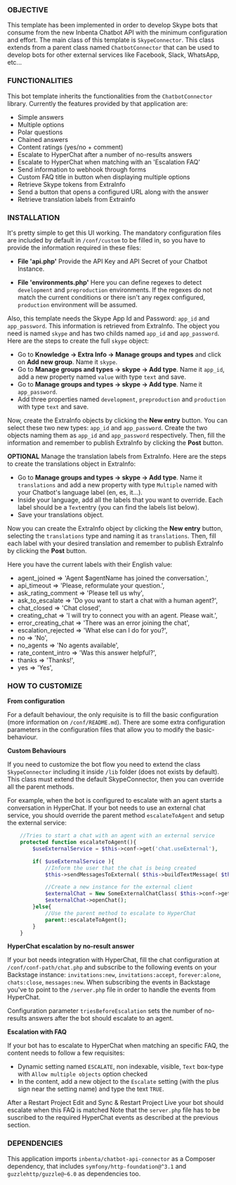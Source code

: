 ### OBJECTIVE
This template has been implemented in order to develop Skype bots that consume from the new Inbenta Chatbot API with the minimum configuration and effort. The main class of this template is `SkypeConnector`. This class extends from a parent class named `ChatbotConnector` that can be used to develop bots for other external services like Facebook, Slack, WhatsApp, etc...

### FUNCTIONALITIES
This bot template inherits the functionalities from the `ChatbotConnector` library. Currently the features provided by that application are:

* Simple answers
* Multiple options
* Polar questions
* Chained answers
* Content ratings (yes/no + comment)
* Escalate to HyperChat after a number of no-results answers
* Escalate to HyperChat when matching with an 'Escalation FAQ'
* Send information to webhook through forms
* Custom FAQ title in button when displaying multiple options
* Retrieve Skype tokens from ExtraInfo
* Send a button that opens a configured URL along with the answer
* Retrieve translation labels from Extrainfo

### INSTALLATION
It's pretty simple to get this UI working. The mandatory configuration files are included by default in `/conf/custom` to be filled in, so you have to provide the information required in these files:

* **File 'api.php'**
    Provide the API Key and API Secret of your Chatbot Instance.

* **File 'environments.php'**
    Here you can define regexes to detect `development` and `preproduction` environments. If the regexes do not match the current conditions or there isn't any regex configured, `production` environment will be assumed.

Also, this template needs the Skype App Id and Password: `app_id` and `app_password`. This information is retrieved from ExtraInfo. The object you need is named `skype` and has two childs named `app_id` and `app_password`. Here are the steps to create the full `skype` object:

* Go to **Knowledge -> Extra Info -> Manage groups and types** and click on **Add new group**. Name it `skype`.
* Go to **Manage groups and types -> skype -> Add type**. Name it `app_id`, add a new property named `value` with type `text` and save.
* Go to **Manage groups and types -> skype -> Add type**. Name it `app_password`.
* Add three properties named `development`, `preproduction` and `production` with type `text` and save.

Now, create the ExtraInfo objects by clicking the **New entry** button. You can select these two new types: `app_id` and `app_password`. Create the two objects naming them as `app_id` and `app_password` respectively. Then, fill the information and remember to publish ExtraInfo by clicking the **Post** button.

**OPTIONAL**
Manage the translation labels from ExtraInfo. Here are the steps to create the translations object in ExtraInfo:
* Go to **Manage groups and types -> skype -> Add type**. Name it `translations` and add a new property with type `Multiple` named with your Chatbot's language label (en, es, it...).
* Inside your language, add all the labels that you want to override. Each label should be a `Text`entry (you can find the labels list below).
* Save your translations object.

Now you can create the ExtraInfo object by clicking the **New entry** button, selecting the `translations` type and naming it as `translations`. Then, fill each label with your desired translation and remember to publish ExtraInfo by clicking the **Post** button.

Here you have the current labels with their English value:
* agent_joined => 'Agent $agentName has joined the conversation.',
* api_timeout => 'Please, reformulate your question.',
* ask_rating_comment => 'Please tell us why',
* ask_to_escalate => 'Do you want to start a chat with a human agent?',
* chat_closed => 'Chat closed',
* creating_chat => 'I will try to connect you with an agent. Please wait.',
* error_creating_chat => 'There was an error joining the chat',
* escalation_rejected => 'What else can I do for you?',
* no => 'No',
* no_agents => 'No agents available',
* rate_content_intro => 'Was this answer helpful?',
* thanks => 'Thanks!',
* yes => 'Yes',


### HOW TO CUSTOMIZE
**From configuration**

For a default behaviour, the only requisite is to fill the basic configuration (more information on `/conf/README.md`). There are some extra configuration parameters in the configuration files that allow you to modify the basic-behaviour.


**Custom Behaviours**

If you need to customize the bot flow you need to extend the class `SkypeConnector` including it inside `/lib` folder (does not exists by default). This class must extend the default SkypeConnector, then you can override all the parent methods.

For example, when the bot is configured to escalate with an agent starts a conversation in HyperChat. If your bot needs to use an external chat service, you should override the parent method `escalateToAgent` and setup the external service:
```php
	//Tries to start a chat with an agent with an external service
	protected function escalateToAgent(){
		$useExternalService = $this->conf->get('chat.useExternal'),

		if( $useExternalService ){
		    //Inform the user that the chat is being created
			$this->sendMessagesToExternal( $this->buildTextMessage( $this->lang->translate('creating_chat') ) );

		    //Create a new instance for the external client
		    $externalChat = New SomeExternalChatClass( $this->conf->get('chat.externalConf') );
			$externalChat->openChat();
		}else{
			//Use the parent method to escalate to HyperChat
			parent::escalateToAgent();
		}
	}
```


**HyperChat escalation by no-result answer**

If your bot needs integration with HyperChat, fill the chat configuration at `/conf/conf-path/chat.php` and subscribe to the following events on your Backstage instance: `invitations:new`, `invitations:accept`, `forever:alone`, `chats:close`, `messages:new`. When subscribing the events in Backstage you've to point to the `/server.php` file in order to handle the events from HyperChat.

Configuration parameter `triesBeforeEscalation` sets the number of no-results answers after the bot should escalate to an agent.


**Escalation with FAQ**

If your bot has to escalate to HyperChat when matching an specific FAQ, the content needs to follow a few requisites:
- Dynamic setting named `ESCALATE`, non indexable, visible, `Text` box-type with `Allow multiple objects` option checked
- In the content, add a new object to the `Escalate` setting (with the plus sign near the setting name) and type the text `TRUE`.

After a Restart Project Edit and Sync & Restart Project Live your bot should escalate when this FAQ is matched
Note that the `server.php` file has to be suscribed to the required HyperChat events as described at the previous section.


### DEPENDENCIES
This application imports `inbenta/chatbot-api-connector` as a Composer dependency, that includes `symfony/http-foundation@^3.1` and `guzzlehttp/guzzle@~6.0` as dependencies too.

